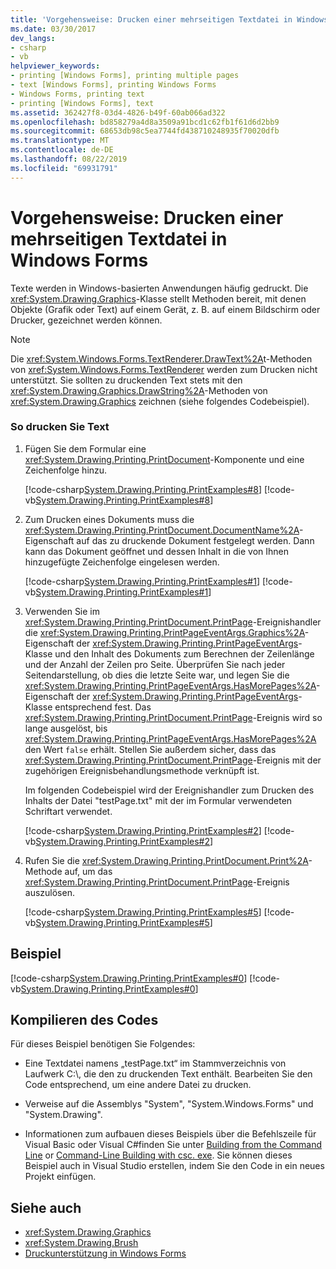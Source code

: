 ```yaml
---
title: 'Vorgehensweise: Drucken einer mehrseitigen Textdatei in Windows Forms'
ms.date: 03/30/2017
dev_langs:
- csharp
- vb
helpviewer_keywords:
- printing [Windows Forms], printing multiple pages
- text [Windows Forms], printing Windows Forms
- Windows Forms, printing text
- printing [Windows Forms], text
ms.assetid: 362427f8-03d4-4826-b49f-60ab066ad322
ms.openlocfilehash: bd858279a4d8a3509a91bcd1c62fb1f61d6d2bb9
ms.sourcegitcommit: 68653db98c5ea7744fd438710248935f70020dfb
ms.translationtype: MT
ms.contentlocale: de-DE
ms.lasthandoff: 08/22/2019
ms.locfileid: "69931791"
---
```

# <a name="how-to-print-a-multi-page-text-file-in-windows-forms"></a>Vorgehensweise: Drucken einer mehrseitigen Textdatei in Windows Forms
Texte werden in Windows-basierten Anwendungen häufig gedruckt. Die <xref:System.Drawing.Graphics>-Klasse stellt Methoden bereit, mit denen Objekte (Grafik oder Text) auf einem Gerät, z. B. auf einem Bildschirm oder Drucker, gezeichnet werden können.  
  
> [!NOTE]
> Die <xref:System.Windows.Forms.TextRenderer.DrawText%2A>t-Methoden von <xref:System.Windows.Forms.TextRenderer> werden zum Drucken nicht unterstützt. Sie sollten zu druckenden Text stets mit den <xref:System.Drawing.Graphics.DrawString%2A>-Methoden von <xref:System.Drawing.Graphics> zeichnen (siehe folgendes Codebeispiel).  
  
### <a name="to-print-text"></a>So drucken Sie Text  
  
1. Fügen Sie dem Formular eine <xref:System.Drawing.Printing.PrintDocument>-Komponente und eine Zeichenfolge hinzu.  
  
     [!code-csharp[System.Drawing.Printing.PrintExamples#8](~/samples/snippets/csharp/VS_Snippets_Winforms/System.Drawing.Printing.PrintExamples/CS/Form1.cs#8)]
     [!code-vb[System.Drawing.Printing.PrintExamples#8](~/samples/snippets/visualbasic/VS_Snippets_Winforms/System.Drawing.Printing.PrintExamples/VB/Form1.vb#8)]  
  
2. Zum Drucken eines Dokuments muss die <xref:System.Drawing.Printing.PrintDocument.DocumentName%2A>-Eigenschaft auf das zu druckende Dokument festgelegt werden. Dann kann das Dokument geöffnet und dessen Inhalt in die von Ihnen hinzugefügte Zeichenfolge eingelesen werden.  
  
     [!code-csharp[System.Drawing.Printing.PrintExamples#1](~/samples/snippets/csharp/VS_Snippets_Winforms/System.Drawing.Printing.PrintExamples/CS/Form1.cs#1)]
     [!code-vb[System.Drawing.Printing.PrintExamples#1](~/samples/snippets/visualbasic/VS_Snippets_Winforms/System.Drawing.Printing.PrintExamples/VB/Form1.vb#1)]  
  
3. Verwenden Sie im <xref:System.Drawing.Printing.PrintDocument.PrintPage>-Ereignishandler die <xref:System.Drawing.Printing.PrintPageEventArgs.Graphics%2A>-Eigenschaft der <xref:System.Drawing.Printing.PrintPageEventArgs>-Klasse und den Inhalt des Dokuments zum Berechnen der Zeilenlänge und der Anzahl der Zeilen pro Seite. Überprüfen Sie nach jeder Seitendarstellung, ob dies die letzte Seite war, und legen Sie die <xref:System.Drawing.Printing.PrintPageEventArgs.HasMorePages%2A>-Eigenschaft der <xref:System.Drawing.Printing.PrintPageEventArgs>-Klasse entsprechend fest. Das <xref:System.Drawing.Printing.PrintDocument.PrintPage>-Ereignis wird so lange ausgelöst, bis <xref:System.Drawing.Printing.PrintPageEventArgs.HasMorePages%2A> den Wert `false` erhält. Stellen Sie außerdem sicher, dass das <xref:System.Drawing.Printing.PrintDocument.PrintPage>-Ereignis mit der zugehörigen Ereignisbehandlungsmethode verknüpft ist.  
  
     Im folgenden Codebeispiel wird der Ereignishandler zum Drucken des Inhalts der Datei "testPage.txt" mit der im Formular verwendeten Schriftart verwendet.  
  
     [!code-csharp[System.Drawing.Printing.PrintExamples#2](~/samples/snippets/csharp/VS_Snippets_Winforms/System.Drawing.Printing.PrintExamples/CS/Form1.cs#2)]
     [!code-vb[System.Drawing.Printing.PrintExamples#2](~/samples/snippets/visualbasic/VS_Snippets_Winforms/System.Drawing.Printing.PrintExamples/VB/Form1.vb#2)]  
  
4. Rufen Sie die <xref:System.Drawing.Printing.PrintDocument.Print%2A>-Methode auf, um das <xref:System.Drawing.Printing.PrintDocument.PrintPage>-Ereignis auszulösen.  
  
     [!code-csharp[System.Drawing.Printing.PrintExamples#5](~/samples/snippets/csharp/VS_Snippets_Winforms/System.Drawing.Printing.PrintExamples/CS/Form1.cs#5)]
     [!code-vb[System.Drawing.Printing.PrintExamples#5](~/samples/snippets/visualbasic/VS_Snippets_Winforms/System.Drawing.Printing.PrintExamples/VB/Form1.vb#5)]  
  
## <a name="example"></a>Beispiel  
 [!code-csharp[System.Drawing.Printing.PrintExamples#0](~/samples/snippets/csharp/VS_Snippets_Winforms/System.Drawing.Printing.PrintExamples/CS/Form1.cs#0)]
 [!code-vb[System.Drawing.Printing.PrintExamples#0](~/samples/snippets/visualbasic/VS_Snippets_Winforms/System.Drawing.Printing.PrintExamples/VB/Form1.vb#0)]  
  
## <a name="compiling-the-code"></a>Kompilieren des Codes  
 Für dieses Beispiel benötigen Sie Folgendes:  
  
- Eine Textdatei namens „testPage.txt“ im Stammverzeichnis von Laufwerk C:\\, die den zu druckenden Text enthält. Bearbeiten Sie den Code entsprechend, um eine andere Datei zu drucken.  
  
- Verweise auf die Assemblys "System", "System.Windows.Forms" und "System.Drawing".  
  
- Informationen zum aufbauen dieses Beispiels über die Befehlszeile für Visual Basic oder Visual C#finden Sie unter [Building from the Command Line](../../../visual-basic/reference/command-line-compiler/building-from-the-command-line.md) or [Command-Line Building with csc. exe](../../../csharp/language-reference/compiler-options/command-line-building-with-csc-exe.md). Sie können dieses Beispiel auch in Visual Studio erstellen, indem Sie den Code in ein neues Projekt einfügen.  
  
## <a name="see-also"></a>Siehe auch

- <xref:System.Drawing.Graphics>
- <xref:System.Drawing.Brush>
- [Druckunterstützung in Windows Forms](windows-forms-print-support.md)
